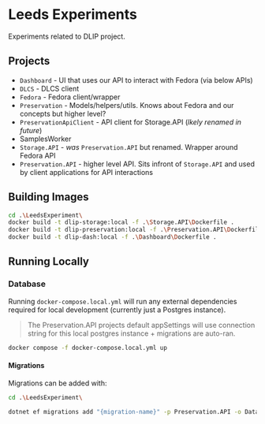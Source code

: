 # Leeds Experiments

Experiments related to DLIP project.

## Projects

* `Dashboard` - UI that uses our API to interact with Fedora (via below APIs)
* `DLCS` - DLCS client 
* `Fedora` - Fedora client/wrapper
* `Preservation` - Models/helpers/utils. Knows about Fedora and our concepts but higher level?
* `PreservationApiClient` - API client for Storage.API (*lkely renamed in future*)
* SamplesWorker
* `Storage.API` - _was_ `Preservation.API` but renamed. Wrapper around Fedora API
* `Preservation.API` - higher level API. Sits infront of `Storage.API` and used by client applications for API interactions

## Building Images

```bash
cd .\LeedsExperiment\
docker build -t dlip-storage:local -f .\Storage.API\Dockerfile .
docker build -t dlip-preservation:local -f .\Preservation.API\Dockerfile .
docker build -t dlip-dash:local -f .\Dashboard\Dockerfile .
```

## Running Locally

### Database

Running `docker-compose.local.yml` will run any external dependencies required for local development (currently just a Postgres instance).

> The Preservation.API projects default appSettings will use connection string for this local postgres instance + migrations are auto-ran.

```bash
docker compose -f docker-compose.local.yml up
```

#### Migrations

Migrations can be added with:
```bash
cd .\LeedsExperiment\

dotnet ef migrations add "{migration-name}" -p Preservation.API -o Data/Migrations